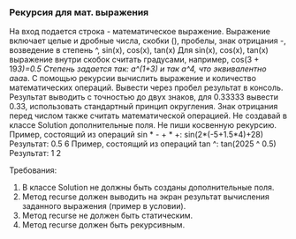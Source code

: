 
### Рекурсия для мат. выражения

На вход подается строка - математическое выражение.
Выражение включает целые и дробные числа, скобки (), пробелы, знак отрицания -, возведение в степень ^, sin(x), cos(x), tan(x)
Для sin(x), cos(x), tan(x) выражение внутри скобок считать градусами, например, cos(3 + 19*3)=0.5
Степень задается так: a^(1+3) и так a^4, что эквивалентно a*a*a*a.
С помощью рекурсии вычислить выражение и количество математических операций. Вывести через пробел результат в консоль.
Результат выводить с точностью до двух знаков, для 0.33333 вывести 0.33, использовать стандартный принцип округления.
Знак отрицания перед числом также считать математической операцией.
Не создавай в классе Solution дополнительные поля.
Не пиши косвенную рекурсию.
Пример, состоящий из операций sin * - + * +:
sin(2*(-5+1.5*4)+28)
Результат:
0.5 6
Пример, состоящий из операций tan ^:
tan(2025 ^ 0.5)
Результат:
1 2


Требования:
1.	В классе Solution не должны быть созданы дополнительные поля.
2.	Метод recurse должен выводить на экран результат вычисления заданного выражения (пример в условии).
3.	Метод recurse не должен быть статическим.
4.	Метод recurse должен быть рекурсивным.


